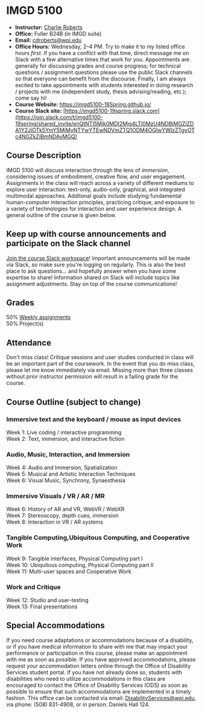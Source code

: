 # IMGD 5100

- **Instructor:** [Charlie Roberts](http://charlie-roberts.com)
- **Office:** Fuller B24B (in IMGD suite)
- **Email:** <cdroberts@wpi.edu>
- **Office Hours:** Wednesday, 2–4 PM. Try to make it to my listed office hours _first_. If you have a conflict with that time, direct message me on Slack with a few alternative times that work for you. Appointments are generally for discussing grades and course progress; for technical questions / assignment questions please use the public Slack channels so that everyone can benefit from the discourse. Finally, I am always excited to take appointments with students interested in doing research / projects with me (independent study, thesis advising/reading, etc.); come say hi! 
- **Course Website:** <https://imgd5100-19Spring.github.io/>
- **Course Slack site:** [https://imgd5100-19spring.slack.com](https://join.slack.com/t/imgd5100-19spring/shared_invite/enQtNTI5Mjk0MDI2Mjg4LTI0MzU4NDBjMGZlZDA1Y2JiOTk5YmY5MjMyNTYwYTEwNDVmZTQ1ODM4OGIwYWIzZTgyOTc4NGZkZjBmNDAyMGQ)

## Course Description
IMGD 5100 will discuss interaction through the lens of *immersion*, considering issues of embodiment, creative flow, and user engagement. Assignments in the class will reach across a variety of different mediums to explore user interaction: text-only, audio-only, graphical, and integrated multimodal approaches. Additonal goals include studying fundamental human-computer interaction principles, practicing critique, and exposure to a variety of technologies for interaction and user experience design. A general outline of the course is given below.

## Keep up with course announcements and participate on the Slack channel
[Join the course Slack workspace](https://join.slack.com/t/imgd5100-19spring/shared_invite/enQtNTI5Mjk0MDI2Mjg4LTI0MzU4NDBjMGZlZDA1Y2JiOTk5YmY5MjMyNTYwYTEwNDVmZTQ1ODM4OGIwYWIzZTgyOTc4NGZkZjBmNDAyMGQ)! Important announcements will be made via Slack, so make sure you're logging on regularly. This is also the best place to ask questions... and hopefully answer when you have some expertise to share! Information shared on Slack will include topics like assignment adjustments. Stay on top of the course communications!

## Grades
50% [Weekly assignments](https://imgd5100-19spring.github.io/assignments)  
50% Project(s)

## Attendance
Don't miss class! Critique sessions and user studies conducted in class will be an important part of the coursework. In the event that you do miss class, please let me know immediately via email. Missing more than three classes without prior instructor permission will result in a failing grade for the course.

## Course Outline (subject to change)

### Immersive text and the keyboard / mouse as input devices

Week 1: Live coding / interactive programming  
Week 2: Text, immersion, and interactive fiction  

### Audio, Music, Interaction, and Immersion

Week 4: Audio and Immersion, Spatialization  
Week 5: Musical and Artistic Interaction Techniques  
Week 6: Visual Music, Synchrony, Synaesthesia  
  
### Immersive Visuals / VR / AR / MR

Week 6: History of AR and VR, WebVR / WebXR  
Week 7: Stereoscopy, depth cues, immersion  
Week 8: Interaction in VR / AR systems  

### Tangible Computing,Ubiquitous Computing, and Cooperative Work

Week 9: Tangible interfaces, Physical Computing part I  
Week 10: Ubiquitous computing, Physical Computing part II  
Week 11: Multi-user spaces and Cooperative Work  

### Work and Critique

Week 12: Studio and user-testing  
Week 13: Final presentations  

## Special Accommodations
If you need course adaptations or accommodations because of a disability, or if you have medical information to share with me that may impact your performance or participation in this course, please make an appointment with me as soon as possible. If you have approved accommodations, please request your accommodation letters online through the Office of Disability Services student portal. If you have not already done so, students with disabilities who need to utilize accommodations in this class are encouraged to contact the Office of Disability Services (ODS) as soon as possible to ensure that such accommodations are implemented in a timely fashion. This office can be contacted via email: <DisabilityServices@wpi.edu>, via phone: (508) 831-4908, or in person: Daniels Hall 124.








    
    
